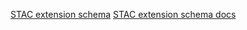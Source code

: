 [STAC extension schema](stac/insula-stac-extension.schema.json)
[STAC extension schema docs](docs/insula-stac-extension.md)
